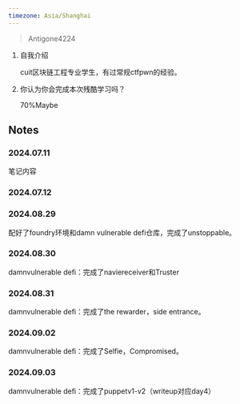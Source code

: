 ```yaml
---
timezone: Asia/Shanghai
---
```


> Antigone4224

1. 自我介绍

   cuit区块链工程专业学生，有过常规ctfpwn的经验。

2. 你认为你会完成本次残酷学习吗？

   70%Maybe

## Notes

<!-- Content_START -->

### 2024.07.11

笔记内容

### 2024.07.12


### 2024.08.29

配好了foundry环境和damn vulnerable defi仓库，完成了unstoppable。

### 2024.08.30

damnvulnerable defi：完成了naviereceiver和Truster


### 2024.08.31

damnvulnerable defi：完成了the rewarder，side entrance。

### 2024.09.02

damnvulnerable defi：完成了Selfie，Compromised。

### 2024.09.03

damnvulnerable defi：完成了puppetv1-v2（writeup对应day4）


<!-- Content_END -->
